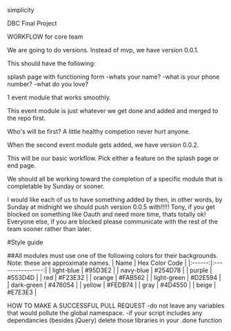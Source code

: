 simplicity

DBC Final Project


WORKFLOW for core team

We are going to do versions.
Instead of mvp, we have version 0.0.1.

This should have the following:

splash page with functioning form
  -whats your name?
  -what is your phone number?
  -what do you love?


1 event module that works smoothly.

This event module is just whatever we get done and added and merged to the repo first.

Who's will be first? A little healthy competion never hurt anyone.

When the second event module gets added, we have version 0.0.2.

This will be our basic workflow. Pick either a feature on the splash page or end page.

We should all be working toward the completion of a specific module that is completable by Sunday or sooner.

I would like each of us to have something added by then, in other words, by Sunday at midnight
we should push version 0.0.5 with!!!!! Tony, if you get blocked on something like Oauth and need more time, thats totally ok!
Everyone else, if you are blocked please communicate with the rest of the team sooner rather than later.

#Style guide

##All modules must use one of the following colors for their backgrounds. Note: these are approximate names.
| Name | Hex Color Code |
|:------:|:----------------:|
| light-blue | #95D3E2 |
| navy-blue | #254D78 |
| purple | #553D4D |
| red | #F23E32 |
| orange | #FAB562 |
| light-green | #D2E594 |
| dark-green | #476054 |
| yellow | #FEDB74 |
| gray | #4D4550 |
| beige | #E7E3E3 |

HOW TO MAKE A SUCCESSFUL PULL REQUEST
-do not leave any variables that would pollute the global namespace.
-if your script includes any dependancies (besides jQuery) delete those libraries in your .done function

